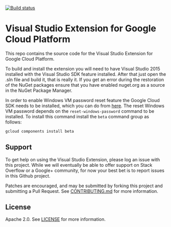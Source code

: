 [![Build status](https://ci.appveyor.com/api/projects/status/0s0wo324dmv18uo9/branch/master?svg=true)](https://ci.appveyor.com/project/ivannaranjo/google-cloud-visualstudio-bnnrp/branch/master)

# Visual Studio Extension for Google Cloud Platform

This repo contains the source code for the Visual Studio Extension for Google
Cloud Platform.

To build and install the extension you will need to have Visual Studio 2015
installed with the Visual Studio SDK feature installed. After that just open the
.sln file and build it, that is really it. If you get an error during the
restoration of the NuGet packages ensure that you have enabled nuget.org as a
source in the NuGet Package Manager.

In order to enable Windows VM password reset feature the Google Cloud SDK needs
to be installed, which you can do from
[here](https://cloud.google.com/sdk/). The reset Windows VM password depends on
the `reset-windows-password` command to be installed. To install this command
install the `beta` command group as follows:
```bash
gcloud components install beta
```

## Support

To get help on using the Visual Studio Extension, please log an issue with this
project. While we will eventually be able to offer support on Stack Overflow or
a Google+ community, for now your best bet is to report issues in this Github
project.

Patches are encouraged, and may be submitted by forking this project and
submitting a Pull Request. See [CONTRIBUTING.md](CONTRIBUTING.md) for more
information.

## License

Apache 2.0. See [LICENSE](LICENSE) for more information.
